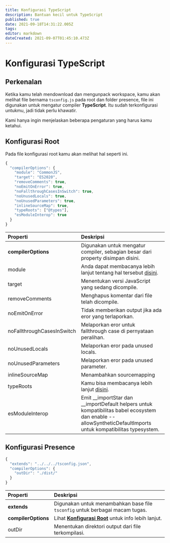 ```yaml
---
title: Konfigurasi TypeScript
description: Bantuan kecil untuk TypeScript
published: true
date: 2021-09-18T14:31:22.005Z
tags:
editor: markdown
dateCreated: 2021-09-07T01:45:10.473Z
---
```


# Konfigurasi TypeScript

## Perkenalan

Ketika kamu telah mendownload dan mengunpack workspace, kamu akan melihat file bernama `tsconfig.js` pada root dan folder presence, file ini digunakan untuk mengatur compiler **TypeScript**. Itu sudah terkonfigurasi untukmu, jadi tidak perlu khawatir.

Kami hanya ingin menjelaskan beberapa pengaturan yang harus kamu ketahui.

## Konfigurasi Root

Pada file konfigurasi root kamu akan melihat hal seperti ini.

```javascript
{
  "compilerOptions": {
    "module": "CommonJS",
    "target": "ES2020",
    "removeComments": true,
    "noEmitOnError": true,
    "noFallthroughCasesInSwitch": true,
    "noUnusedLocals": true,
    "noUnusedParameters": true,
    "inlineSourceMap": true,
    "typeRoots": ["@types"],
    "esModuleInterop": true
  }
}
```

| Properti                   | Deskripsi                                                                                                                                                         |
|:-------------------------- |:----------------------------------------------------------------------------------------------------------------------------------------------------------------- |
| **compilerOptions**        | Digunakan untuk mengatur compiler, sebagian besar dari property disimpan disini.                                                                                  |
| module                     | Anda dapat membacanya lebih lanjut tentang hal tersebut [disini](https://www.typescriptlang.org/docs/handbook/modules.html).                                      |
| target                     | Menentukan versi JavaScript yang sedang dicompile.                                                                                                                |
| removeComments             | Menghapus komentar dari file telah dicompile.                                                                                                                     |
| noEmitOnError              | Tidak memberikan output jika ada eror yang terlaporkan.                                                                                                           |
| noFallthroughCasesInSwitch | Melaporkan eror untuk fallthrough case di pernyataan peralihan.                                                                                                   |
| noUnusedLocals             | Melaporkan eror pada unused locals.                                                                                                                               |
| noUnusedParameters         | Melaporkan eror pada unused parameter.                                                                                                                            |
| inlineSourceMap            | Menambahkan sourcemapping                                                                                                                                         |
| typeRoots                  | Kamu bisa membacanya lebih lanjut [disini](https://www.typescriptlang.org/docs/handbook/tsconfig-json.html#types-typeroots-and-types).                            |
| esModuleInterop            | Emit __importStar dan __importDefault helpers untuk kompatibilitas babel ecosystem dan enable --allowSyntheticDefaultImports untuk kompatibilitas typesystem. |

## Konfigurasi Presence

```javascript
{
  "extends": "../../../tsconfig.json",
  "compilerOptions": {
    "outDir": "./dist/"
  }
}
```

| Properti            | Deskripsi                                                                                        |
|:------------------- |:------------------------------------------------------------------------------------------------ |
| **extends**         | Digunakan untuk menambahkan base file `tsconfig` untuk berbagai macam tugas.                     |
| **compilerOptions** | Lihat [**Konfigurasi Root**](/dev/presence/tsconfig#root-configuration) untuk info lebih lanjut. |
| outDir              | Menentukan direktori output dari file terkompilasi.                                              |
